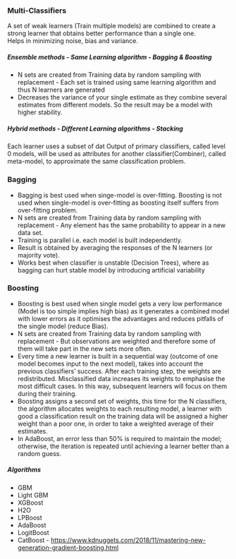 ### Multi-Classifiers
A set of weak learners (Train multiple models) are combined to create a strong learner that obtains better performance than a single one. <br/>
Helps in minimizing noise, bias and variance. <br/>
##### Ensemble methods - Same Learning algorithm - Bagging & Boosting
* N sets are created from Training data by random sampling with replacement - Each set is trained using same learning algorithm and thus N learners are generated
* Decreases the variance of your single estimate as they combine several estimates from different models. So the result may be a model with higher stability.
##### Hybrid methods - Different Learning algorithms - Stacking
Each learner uses a subset of dat
Output of primary classifiers, called level 0 models, will be used as attributes for another classifier(Combiner), called meta-model, to approximate the same classification problem. <br/>


### Bagging
* Bagging is best used when singe-model is over-fitting. Boosting is not used when single-model is over-fitting as boosting itself suffers from over-fitting problem.
* N sets are created from Training data by random sampling with replacement - Any element has the same probability to appear in a new data set.
* Training is parallel i.e. each model is built independently.
* Result is obtained by averaging the responses of the N learners (or majority vote).
* Works best when classifier is unstable (Decision Trees), where as bagging can hurt stable model by introducing artificial variability 


### Boosting
* Boosting is best used when single model gets a very low performance (Model is too simple implies high bias) as it generates a combined model with lower errors as it optimises the advantages and reduces pitfalls of the single model (reduce Bias).
* N sets are created from Training data by random sampling with replacement - But observations are weighted and therefore some of them will take part in the new sets more often.
* Every time a new learner is built in a sequential way (outcome of one model becomes input to the next model), takes into account the previous classifiers’ success. After each training step, the weights are redistributed. Misclassified data increases its weights to emphasise the most difficult cases. In this way, subsequent learners will focus on them during their training.
* Boosting assigns a second set of weights, this time for the N classifiers, the algorithm allocates weights to each resulting model, a learner with good a classification result on the training data will be assigned a higher weight than a poor one, in order to take a weighted average of their estimates.
* In AdaBoost, an error less than 50% is required to maintain the model; otherwise, the iteration is repeated until achieving a learner better than a random guess.
##### Algorithms
* GBM
* Light GBM
* XGBoost
* H2O
* LPBoost
* AdaBoost
* LogitBoost
* CatBoost - https://www.kdnuggets.com/2018/11/mastering-new-generation-gradient-boosting.html




 <br/>
